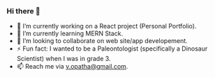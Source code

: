 ### Hi there 👋
- 🔭 I’m currently working on a React project (Personal Portfolio).
- 🌱 I’m currently learning MERN Stack.
- 👯 I’m looking to collaborate on web site/app developement.
- ⚡ Fun fact: I wanted to be a Paleontologist (specifically a Dinosaur Scientist) when I was in grade 3.
- 📫 Reach me via v.opatha@gmail.com.


<!--
**vish-opatha/vish-opatha** is a ✨ _special_ ✨ repository because its `README.md` (this file) appears on your GitHub profile.



- 🔭 I’m currently working on ...
- 🌱 I’m currently learning ...
- 👯 I’m looking to collaborate on ..
- 💬 Ask me about ...
- 📫 How to reach me: ...
- 😄 Pronouns: ...
- ⚡ Fun fact: ...
-->
